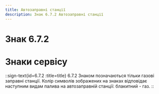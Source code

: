 ```yaml
---
title: Автозаправні станції
description: Знак 6.7.2 Автозаправні станції
---
```

# Знак 6.7.2
# Знаки сервісу
::sign-text{id=6.7.2 :title=title}
6.7.2 Знаком позначаються тільки газові заправні станції.
Колір символів зображених на знаках відповідає наступним видам палива на автозаправній станції: блакитний - газ.
::